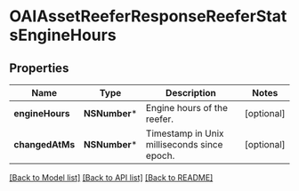 # OAIAssetReeferResponseReeferStatsEngineHours

## Properties
Name | Type | Description | Notes
------------ | ------------- | ------------- | -------------
**engineHours** | **NSNumber*** | Engine hours of the reefer. | [optional] 
**changedAtMs** | **NSNumber*** | Timestamp in Unix milliseconds since epoch. | [optional] 

[[Back to Model list]](../README.md#documentation-for-models) [[Back to API list]](../README.md#documentation-for-api-endpoints) [[Back to README]](../README.md)


